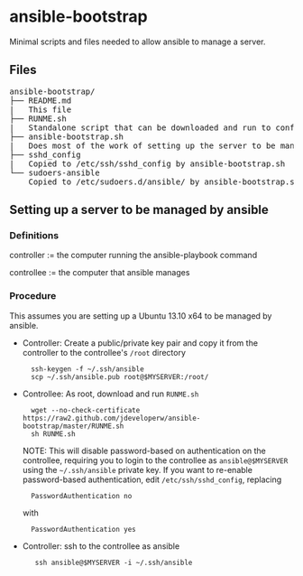 ansible-bootstrap
=================

Minimal scripts and files needed to allow ansible to manage a server.

## Files

<pre>
ansible-bootstrap/
├── README.md
|   This file
├── RUNME.sh
|   Standalone script that can be downloaded and run to configure a server to be managed by ansible
├── ansible-bootstrap.sh
|   Does most of the work of setting up the server to be managed by ansible.
├── sshd_config
|   Copied to /etc/ssh/sshd_config by ansible-bootstrap.sh
└── sudoers-ansible
    Copied to /etc/sudoers.d/ansible/ by ansible-bootstrap.sh
</pre>

## Setting up a server to be managed by ansible

### Definitions

controller := the computer running the ansible-playbook command

controllee := the computer that ansible manages

### Procedure

This assumes you are setting up a Ubuntu 13.10 x64 to be managed by ansible.

- Controller: Create a public/private key pair and copy it from the controller to the controllee's `/root` directory

        ssh-keygen -f ~/.ssh/ansible
        scp ~/.ssh/ansible.pub root@$MYSERVER:/root/

- Controllee: As root, download and run `RUNME.sh`
  
        wget --no-check-certificate https://raw2.github.com/jdeveloperw/ansible-bootstrap/master/RUNME.sh
        sh RUNME.sh

  NOTE: This will disable password-based on authentication on the controllee,
  requiring you to login to the controllee as `ansible@$MYSERVER` using the `~/.ssh/ansible` private key.
  If you want to re-enable password-based authentication, edit `/etc/ssh/sshd_config`, replacing

        PasswordAuthentication no

  with

        PasswordAuthentication yes

- Controller: ssh to the controllee as ansible

         ssh ansible@$MYSERVER -i ~/.ssh/ansible
